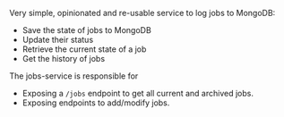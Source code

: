 
Very simple, opinionated and re-usable service to log jobs to MongoDB:

- Save the state of jobs to MongoDB
- Update their status
- Retrieve the current state of a job
- Get the history of jobs

The jobs-service is responsible for

- Exposing a `/jobs` endpoint to get all current and archived jobs.
- Exposing endpoints to add/modify jobs.
